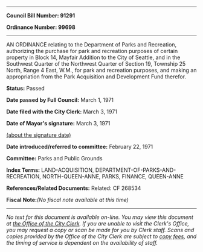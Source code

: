 

********

**Council Bill Number: 91291**
   
**Ordinance Number: 99698**
********

 AN ORDINANCE relating to the Department of Parks and Recreation, authorizing the purchase for park and recreation purposes of certain property in Block 14, Mayfair Addition to the City of Seattle, and in the Southwest Quarter of the Northwest Quarter of Section 19, Township 25 North, Range 4 East, W.M., for park and recreation purposes, and making an appropriation from the Park Acquisition and Development Fund therefor.

**Status:** Passed
   
**Date passed by Full Council:** March 1, 1971
   
**Date filed with the City Clerk:** March 3, 1971
   
**Date of Mayor's signature:** March 3, 1971
   
[(about the signature date)](/~public/approvaldate.htm)
   
   
   
**Date introduced/referred to committee:** February 22, 1971
   
**Committee:** Parks and Public Grounds
   
   
**Index Terms:** LAND-ACQUISITION, DEPARTMENT-OF-PARKS-AND-RECREATION, NORTH-QUEEN-ANNE, PARKS, FINANCE, QUEEN-ANNE

**References/Related Documents:** Related: CF 268534

**Fiscal Note:**_(No fiscal note available at this time)_
********

_No text for this document is available on-line. You may view this document at [the Office of the City Clerk](http://www.seattle.gov/leg/clerk/contactUs.htm). If you are unable to visit the Clerk's Office, you may request a copy or scan be made for you by Clerk staff. Scans and copies provided by the Office of the City Clerk are subject to [copy fees](http://clerk.seattle.gov/~public/clerkfees.htm), and the timing of service is dependent on the availability of staff._


